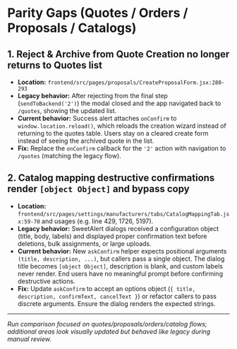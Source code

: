 # Parity Gaps (Quotes / Orders / Proposals / Catalogs)

## 1. Reject & Archive from Quote Creation no longer returns to Quotes list
- **Location:** `frontend/src/pages/proposals/CreateProposalForm.jsx:280-293`
- **Legacy behavior:** After rejecting from the final step (`sendToBackend('2')`) the modal closed and the app navigated back to `/quotes`, showing the updated list.
- **Current behavior:** Success alert attaches `onConfirm` to `window.location.reload()`, which reloads the creation wizard instead of returning to the quotes table. Users stay on a cleared create form instead of seeing the archived quote in the list.
- **Fix:** Replace the `onConfirm` callback for the `'2'` action with navigation to `/quotes` (matching the legacy flow).

## 2. Catalog mapping destructive confirmations render `[object Object]` and bypass copy
- **Location:** `frontend/src/pages/settings/manufacturers/tabs/CatalogMappingTab.jsx:59-70` and usages (e.g. line 429, 1726, 5197).
- **Legacy behavior:** SweetAlert dialogs received a configuration object (title, body, labels) and displayed proper confirmation text before deletions, bulk assignments, or large uploads.
- **Current behavior:** New `askConfirm` helper expects positional arguments `(title, description, ...)`, but callers pass a single object. The dialog title becomes `[object Object]`, description is blank, and custom labels never render. End users have no meaningful prompt before confirming destructive actions.
- **Fix:** Update `askConfirm` to accept an options object (`{ title, description, confirmText, cancelText }`) or refactor callers to pass discrete arguments. Ensure the dialog renders the expected strings.

---

_Run comparison focused on quotes/proposals/orders/catalog flows; additional areas look visually updated but behaved like legacy during manual review._
